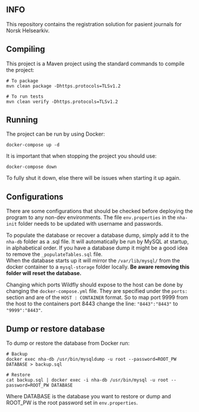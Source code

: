 ## INFO

This repository contains the registration solution for pasient journals for Norsk Helsearkiv.

## Compiling
This project is a Maven project using the standard commands to compile the project:
```
# To package
mvn clean package -Dhttps.protocols=TLSv1.2

# To run tests
mvn clean verify -Dhttps.protocols=TLSv1.2
```

## Running
The project can be run by using Docker:
```
docker-compose up -d
```
It is important that when stopping the project you should use:
```
docker-compose down
```
To fully shut it down, else there will be issues when starting it up again.

## Configurations
There are some configurations that should be checked before deploying the program to any
non-dev environments. The file `env.properties` in the `nha-init` folder needs to be updated
with username and passwords.

To populate the database or recover a database dump, simply add it to the `nha-db` folder as a 
.sql file. It will automatically be run by MySQL at startup, in alphabetical order.
If you have a database dump it might be a good idea to remove the `_populateTables.sql` file.  
When the database starts up it will mirror the `/var/lib/mysql/` from the docker container to
a `mysql-storage` folder locally. **Be aware removing this folder will reset the database.**  

Changing which ports Wildfly should expose to the host can be done by changing the `docker-compose.yml` file.
They are specified under the `ports:` section and are of the `HOST : CONTAINER` format. So to map port 9999 from
the host to the containers port 8443 change the line: `"8443":"8443"` to `"9999":"8443"`.

## Dump or restore database
To dump or restore the database from Docker run:
```
# Backup
docker exec nha-db /usr/bin/mysqldump -u root --password=ROOT_PW DATABASE > backup.sql

# Restore
cat backup.sql | docker exec -i nha-db /usr/bin/mysql -u root --password=ROOT_PW DATABASE
```

Where DATABASE is the database you want to restore or dump and ROOT_PW is the root password set
in `env.properties`.